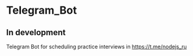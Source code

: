 # Telegram_Bot
## In development
Telegram Bot for scheduling practice interviews in https://t.me/nodejs_ru
